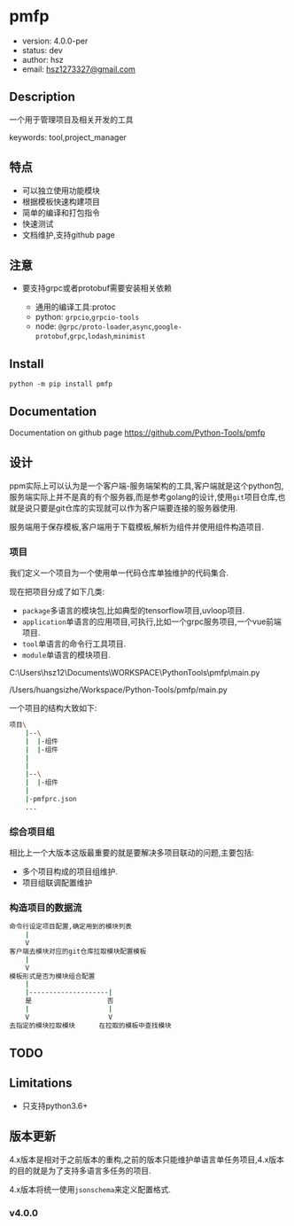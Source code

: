 # pmfp

+ version: 4.0.0-per
+ status: dev
+ author: hsz
+ email: hsz1273327@gmail.com

## Description

一个用于管理项目及相关开发的工具

keywords: tool,project_manager

## 特点

+ 可以独立使用功能模块
+ 根据模板快速构建项目
+ 简单的编译和打包指令
+ 快速测试
+ 文档维护,支持github page

## 注意

+ 要支持grpc或者protobuf需要安装相关依赖
  
    + 通用的编译工具:protoc
    + python: `grpcio`,`grpcio-tools`
    + node: `@grpc/proto-loader`,`async`,`google-protobuf`,`grpc`,`lodash`,`minimist`
  
## Install

`python -m pip install pmfp`

## Documentation

Documentation on github page <https://github.com/Python-Tools/pmfp>

## 设计

ppm实际上可以认为是一个客户端-服务端架构的工具,客户端就是这个python包,服务端实际上并不是真的有个服务器,而是参考golang的设计,使用`git`项目仓库,也就是说只要是git仓库的实现就可以作为客户端要连接的服务器使用.

服务端用于保存模板,客户端用于下载模板,解析为组件并使用组件构造项目.

### 项目

我们定义一个项目为一个使用单一代码仓库单独维护的代码集合.

现在把项目分成了如下几类:
+ `package`多语言的模块包,比如典型的tensorflow项目,uvloop项目.
+ `application`单语言的应用项目,可执行,比如一个grpc服务项目,一个vue前端项目.
+ `tool`单语言的命令行工具项目.
+ `module`单语言的模块项目.

C:\Users\hsz12\Documents\WORKSPACE\PythonTools\pmfp\main.py

/Users/huangsizhe/Workspace/Python-Tools/pmfp/main.py

一个项目的结构大致如下:

```bash
项目\
    |--\
    |  |-组件
    |  |-组件
    |
    |
    |--\
    |  |-组件
    |
    |-pmfprc.json
    ...
```

### 综合项目组

相比上一个大版本这版最重要的就是要解决多项目联动的问题,主要包括:

+ 多个项目构成的项目组维护.
+ 项目组联调配置维护

### 构造项目的数据流

```bash
命令行设定项目配置,确定用到的模块列表
    |
    V
客户端去模块对应的git仓库拉取模块配置模板
    |
    V
模板形式是否为模块组合配置
    |
    |--------------------|
    是                   否
    |                    |
    V                    V
去指定的模块拉取模块      在拉取的模板中查找模块
```

## TODO



## Limitations

+ 只支持python3.6+

## 版本更新

4.x版本是相对于之前版本的重构,之前的版本只能维护单语言单任务项目,4.x版本的目的就是为了支持多语言多任务的项目.

4.x版本将统一使用`jsonschema`来定义配置格式.

### v4.0.0

